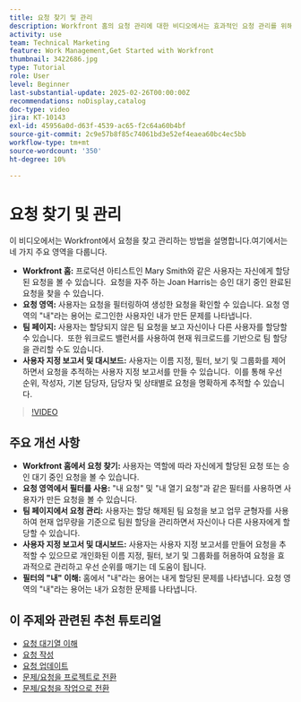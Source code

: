 ```yaml
---
title: 요청 찾기 및 관리
description: Workfront 홈의 요청 관리에 대한 비디오에서는 효과적인 요청 관리를 위해 필터를 사용하고, 팀 할당을 관리하고, 사용자 지정 보고서 및 대시보드를 만들고, 다양한 컨텍스트에서 "내"의 의미를 명확히 하는 방법을 보여 줍니다.
activity: use
team: Technical Marketing
feature: Work Management,Get Started with Workfront
thumbnail: 3422686.jpg
type: Tutorial
role: User
level: Beginner
last-substantial-update: 2025-02-26T00:00:00Z
recommendations: noDisplay,catalog
doc-type: video
jira: KT-10143
exl-id: 45956a0d-d63f-4539-ac65-f2c64a60b4bf
source-git-commit: 2c9e57b8f85c74061bd3e52ef4eaea60bc4ec5bb
workflow-type: tm+mt
source-wordcount: '350'
ht-degree: 10%

---
```


# 요청 찾기 및 관리

이 비디오에서는 Workfront에서 요청을 찾고 관리하는 방법을 설명합니다. &#x200B; 여기에서는 네 가지 주요 영역을 다룹니다.

* **Workfront 홈:** 프로덕션 아티스트인 Mary Smith와 같은 사용자는 자신에게 할당된 요청을 볼 수 있습니다. &#x200B; 요청을 자주 하는 Joan Harris는 승인 대기 중인 완료된 요청을 찾을 수 있습니다. &#x200B;
* **요청 영역:** 사용자는 요청을 필터링하여 생성한 요청을 확인할 수 있습니다&#x200B;. 요청 영역의 &quot;내&quot;라는 용어는 로그인한 사용자인 내가 만든 문제를 나타냅니다. &#x200B;
* **팀 페이지:** 사용자는 할당되지 않은 팀 요청을 보고 자신이나 다른 사용자를 할당할 수 있습니다. &#x200B; 또한 워크로드 밸런서를 사용하여 현재 워크로드를 기반으로 팀 할당을 관리할 수도 있습니다. &#x200B;
* **사용자 지정 보고서 및 대시보드:** 사용자는 이름 지정, 필터, 보기 및 그룹화를 제어하면서 요청을 추적하는 사용자 지정 보고서를 만들 수 있습니다. &#x200B; 이를 통해 우선 순위, 작성자, 기본 담당자, 담당자 및 상태별로 요청을 명확하게 추적할 수 있습니다. &#x200B;


>[!VIDEO](https://video.tv.adobe.com/v/3422686/?quality=12&learn=on&enablevpops)

## 주요 개선 사항

* **Workfront 홈에서 요청 찾기:** 사용자는 역할에 따라 자신에게 할당된 요청 또는 승인 대기 중인 요청을 볼 수 있습니다. &#x200B;
* **요청 영역에서 필터를 사용:** &quot;내 요청&quot; 및 &quot;내 열기 요청&quot;과 같은 필터를 사용하면 사용자가 만든 요청을 볼 수 있습니다. &#x200B;
* **팀 페이지에서 요청 관리:** 사용자는 할당 해제된 팀 요청을 보고 업무 균형자를 사용하여 현재 업무량을 기준으로 팀원 할당을 관리하면서 자신이나 다른 사용자에게 할당할 수 있습니다. &#x200B;
* **사용자 지정 보고서 및 대시보드:** 사용자는 사용자 지정 보고서를 만들어 요청을 추적할 수 있으므로 개인화된 이름 지정, 필터, 보기 및 그룹화를 허용하여 요청을 효과적으로 관리하고 우선 순위를 매기는 데 도움이 됩니다. &#x200B;
* **필터의 &quot;내&quot; 이해:** 홈에서 &quot;내&quot;라는 용어는 내게 할당된 문제를 나타냅니다. 요청 영역의 &quot;내&quot;라는 용어는 내가 요청한 문제를 나타냅니다. &#x200B;


## 이 주제와 관련된 추천 튜토리얼

* [요청 대기열 이해](/help/manage-work/request-queues/understand-request-queues.md)
* [요청 작성](/help/manage-work/issues-requests/make-a-request.md)
* [요청 업데이트](/help/manage-work/issues-requests/update-a-request.md)
* [문제/요청을 프로젝트로 전환](/help/manage-work/issues-requests/create-a-project-from-a-request.md)
* [문제/요청을 작업으로 전환](/help/manage-work/issues-requests/convert-issues-to-other-work-items.md)

